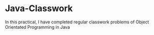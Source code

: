 # Java-Classwork

In this practical, I have completed regular classwork problems of Object Orientated Programming in Java